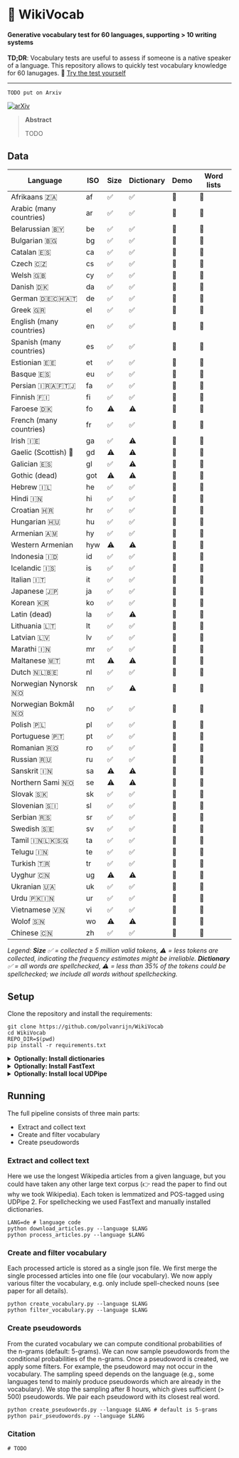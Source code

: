 # 📖 WikiVocab
#### Generative vocabulary test for 60 languages, supporting > 10 writing systems
**TD;DR**: Vocabulary tests are useful to assess if someone is a native speaker of a language. This repository allows to quickly test vocabulary knowledge for 60 lanugages. 📝 [Try the test yourself](https://polvanrijn.github.io/WikiVocab/index.html)
*********

```
TODO put on Arxiv
```
[![arXiv](https://img.shields.io/badge/arXiv-2203.15379-b31b1b.svg)](https://arxiv.org/abs/2203.15379)

> **Abstract**
>
> TODO


## Data
| Language                 | ISO  | Size | Dictionary | Demo | Word lists |
| ------------------------ | ---- | ---- | ---------- | ---- | ---------- |
| Afrikaans 🇿🇦             | af   | ✅    | ✅          | 🔗    | 📄          |
| Arabic (many countries)  | ar   | ✅    | ✅          | 🔗    | 📄          |
| Belarussian 🇧🇾           | be   | ✅    | ✅          | 🔗    | 📄          |
| Bulgarian 🇧🇬             | bg   | ✅    | ✅          | 🔗    | 📄          |
| Catalan 🇪🇸               | ca   | ✅    | ✅          | 🔗    | 📄          |
| Czech 🇨🇿                 | cs   | ✅    | ✅          | 🔗    | 📄          |
| Welsh 🇬🇧                 | cy   | ✅    | ✅          | 🔗    | 📄          |
| Danish 🇩🇰                | da   | ✅    | ✅          | 🔗    | 📄          |
| German 🇩🇪🇨🇭🇦🇹            | de   | ✅    | ✅          | 🔗    | 📄          |
| Greek 🇬🇷                 | el   | ✅    | ✅          | 🔗    | 📄          |
| English (many countries) | en   | ✅    | ✅          | 🔗    | 📄          |
| Spanish (many countries) | es   | ✅    | ✅          | 🔗    | 📄          |
| Estionian 🇪🇪             | et   | ✅    | ✅          | 🔗    | 📄          |
| Basque 🇪🇸                | eu   | ✅    | ✅          | 🔗    | 📄          |
| Persian 🇮🇷🇦🇫🇹🇯           | fa   | ✅    | ✅          | 🔗    | 📄          |
| Finnish 🇫🇮               | fi   | ✅    | ✅          | 🔗    | 📄          |
| Faroese 🇩🇰               | fo   | ⚠️    | ⚠️          | 🔗    | 📄          |
| French (many countries)  | fr   | ✅    | ✅          | 🔗    | 📄          |
| Irish 🇮🇪                 | ga   | ✅    | ⚠️          | 🔗    | 📄          |
| Gaelic (Scottish) 🏴󠁧󠁢󠁳󠁣󠁴󠁿      | gd   | ⚠️    | ⚠️          | 🔗    | 📄          |
| Galician 🇪🇸              | gl   | ✅    | ⚠️          | 🔗    | 📄          |
| Gothic (dead)            | got  | ⚠️    | ⚠️          | 🔗    | 📄          |
| Hebrew 🇮🇱                | he   | ✅    | ✅          | 🔗    | 📄          |
| Hindi 🇮🇳                 | hi   | ✅    | ✅          | 🔗    | 📄          |
| Croatian 🇭🇷              | hr   | ✅    | ✅          | 🔗    | 📄          |
| Hungarian 🇭🇺             | hu   | ✅    | ✅          | 🔗    | 📄          |
| Armenian 🇦🇲              | hy   | ✅    | ✅          | 🔗    | 📄          |
| Western Armenian         | hyw  | ⚠️    | ⚠️          | 🔗    | 📄          |
| Indonesia 🇮🇩             | id   | ✅    | ✅          | 🔗    | 📄          |
| Icelandic 🇮🇸             | is   | ✅    | ✅          | 🔗    | 📄          |
| Italian 🇮🇹               | it   | ✅    | ✅          | 🔗    | 📄          |
| Japanese 🇯🇵              | ja   | ✅    | ✅          | 🔗    | 📄          |
| Korean 🇰🇷                | ko   | ✅    | ✅          | 🔗    | 📄          |
| Latin (dead)             | la   | ✅    | ⚠️          | 🔗    | 📄          |
| Lithuania 🇱🇹             | lt   | ✅    | ✅          | 🔗    | 📄          |
| Latvian 🇱🇻               | lv   | ✅    | ✅          | 🔗    | 📄          |
| Marathi 🇮🇳               | mr   | ✅    | ✅          | 🔗    | 📄          |
| Maltanese 🇲🇹             | mt   | ⚠️    | ⚠️          | 🔗    | 📄          |
| Dutch 🇳🇱🇧🇪               | nl   | ✅    | ✅          | 🔗    | 📄          |
| Norwegian Nynorsk 🇳🇴     | nn   | ✅    | ⚠️          | 🔗    | 📄          |
| Norwegian Bokmål 🇳🇴      | no   | ✅    | ✅          | 🔗    | 📄          |
| Polish 🇵🇱                | pl   | ✅    | ✅          | 🔗    | 📄          |
| Portuguese 🇵🇹            | pt   | ✅    | ✅          | 🔗    | 📄          |
| Romanian 🇷🇴              | ro   | ✅    | ✅          | 🔗    | 📄          |
| Russian 🇷🇺               | ru   | ✅    | ✅          | 🔗    | 📄          |
| Sanskrit 🇮🇳              | sa   | ⚠️    | ⚠️          | 🔗    | 📄          |
| Northern Sami 🇳🇴         | se   | ⚠️    | ⚠️          | 🔗    | 📄          |
| Slovak 🇸🇰                | sk   | ✅    | ✅          | 🔗    | 📄          |
| Slovenian 🇸🇮             | sl   | ✅    | ✅          | 🔗    | 📄          |
| Serbian 🇷🇸               | sr   | ✅    | ✅          | 🔗    | 📄          |
| Swedish 🇸🇪               | sv   | ✅    | ✅          | 🔗    | 📄          |
| Tamil 🇮🇳🇱🇰🇸🇬             | ta   | ✅    | ✅          | 🔗    | 📄          |
| Telugu 🇮🇳                | te   | ✅    | ✅          | 🔗    | 📄          |
| Turkish 🇹🇷               | tr   | ✅    | ✅          | 🔗    | 📄          |
| Uyghur 🇨🇳                | ug   | ⚠️    | ⚠️          | 🔗    | 📄          |
| Ukranian 🇺🇦              | uk   | ✅    | ✅          | 🔗    | 📄          |
| Urdu 🇵🇰🇮🇳                | ur   | ✅    | ✅          | 🔗    | 📄          |
| Vietnamese 🇻🇳            | vi   | ✅    | ✅          | 🔗    | 📄          |
| Wolof 🇸🇳                 | wo   | ⚠️    | ⚠️          | 🔗    | 📄          |
| Chinese 🇨🇳               | zh   | ✅    | ✅          | 🔗    | 📄          |

*Legend: **Size** ✅ = collected ≥ 5 million valid tokens, ⚠️ = less tokens are collected, indicating the frequency estimates might be irreliable. **Dictionary** ✅ = all words are spellchecked, ⚠️ = less than 35% of the tokens could be spellchecked; we include all words without spellchecking.*

## Setup
Clone the repository and install the requirements:
```
git clone https://github.com/polvanrijn/WikiVocab
cd WikiVocab
REPO_DIR=$(pwd)
pip install -r requirements.txt
```

<details>
<summary><b>Optionally: Install dictionaries</b></summary>

Make sure you either have `hunspell` or `myspell` installed.
```shell
DIR_DICT = ~/.config/enchant/hunspell # if you use hunspell
DIR_DICT = ~/.config/enchant/myspell # if you use myspell
mkdir -p $DIR_DICT
```

Download the Libreoffice dictionaries:
```shell
cd $DIR_DICT
git clone https://github.com/LibreOffice/dictionaries
find dictionaries/ -type f -name "*.dic" -exec mv -i {} .  \;
find dictionaries/ -type f -name "*.aff" -exec mv -i {} .  \;
rm -Rf dictionaries/
```

Manually install missing dictionaries:
```shell
# Manually install dictionaries
function get_dictionary() {
  f="$(basename -- $1)"
  wget $1 --no-check-certificate
  unzip $f "*.dic" "*.aff"
  rm -f $f
}

# Urdu
get_dictionary https://versaweb.dl.sourceforge.net/project/aoo-extensions/2536/1/dict-ur.oxt

# Western Armenian
get_dictionary https://master.dl.sourceforge.net/project/aoo-extensions/4841/0/hy_am_western-1.0.oxt

# Galician
get_dictionary https://extensions.libreoffice.org/assets/do wnloads/z/corrector-18-07-para-galego.oxt

# Welsh
get_dictionary https://master.dl.sourceforge.net/project/aoo-extensions/1583/1/geiriadur-cy.oxt
mv dictionaries/* .
rm -Rf dictionaries/

# Belarusian
get_dictionary https://extensions.libreoffice.org/assets/downloads/z/dict-be-0-58.oxt

# Marathi
get_dictionary https://extensions.libreoffice.org/assets/downloads/73/1662621066/mr_IN-v8.oxt
mv dicts/* .
rm -Rf dicts/
```

Check all dictionaries are installed:
```shell
python3 -c "import enchant
broker = enchant.Broker()
print(sorted(list(set([lang.split('_')[0] for lang in broker.list_languages()]))))"
```
</details>

<details>
<summary><b>Optionally: Install FastText</b></summary>

```shell
cd $REPO_DIR
git clone https://github.com/facebookresearch/fastText.git
cd fastText
pip3 install .
wget https://dl.fbaipublicfiles.com/fasttext/supervised-models/lid.176.bin
cd ..
```
</details>

<details>
<summary><b>Optionally: Install local UDPipe</b></summary>

Install tensorflow:
```shell
pip install tensorflow
```

Make sure GPU is available:
```shell
python3 -c "import tensorflow as tf; print(tf.config.list_physical_devices('GPU'))"
```

Install UDPipe:
```shell
cd $REPO_DIR
git clone https://github.com/ufal/udpipe
cd udpipe
git checkout udpipe-2
git clone https://github.com/ufal/wembedding_service
pip install .
```

Download the models
```shell
curl --remote-name-all https://lindat.mff.cuni.cz/repository/xmlui/bitstream/handle/11234/1-4804{/udpipe2-ud-2.10-220711.tar.gz}
tar -xvf udpipe2-ud-2.10-220711.tar.gz
rm udpipe2-ud-2.10-220711.tar.gz
```

I had to make one change to the code to make it work locally. Change line 375 in `udpipe2_server.py` to:
```python
if not hasattr(socket, 'SO_REUSEPORT'):
     socket.SO_REUSEPORT = 15
```
</details>

## Running
The full pipeline consists of three main parts:
- Extract and collect text
- Create and filter vocabulary
- Create pseudowords

### Extract and collect text
Here we use the longest Wikipedia articles from a given language, but you could have taken any other large text corpus (👉 read the paper to find out why we took Wikipedia). Each token is lemmatized and POS-tagged using UDPipe 2. For spellchecking we used FastText and manually installed dictionaries.

```shell
LANG=de # language code
python download_articles.py --language $LANG
python process_articles.py --language $LANG
```

### Create and filter vocabulary
Each processed article is stored as a single json file. We first merge the single processed articles into one file (our vocabulary). We now apply various filter the vocabulary, e.g. only include spell-checked nouns (see paper for all details).

```shell
python create_vocabulary.py --language $LANG
python filter_vocabulary.py --language $LANG
```

### Create pseudowords
From the curated vocabulary we can compute conditional probabilities of the n-grams (default: 5-grams). We can now sample pseudowords from the conditional probabilities of the n-grams. Once a pseudoword is created, we apply some filters. For example, the pseudoword may not occur in the vocabulary. The sampling speed depends on the language (e.g., some languages tend to mainly produce pseudowords which are already in the vocabulary). We stop the sampling after 8 hours, which gives sufficient (> 500) pseudowords. We pair each pseudoword with its closest real word.

```shell
python create_pseudowords.py --language $LANG # default is 5-grams
python pair_pseudowords.py --language $LANG
```

### Citation
```
# TODO
```